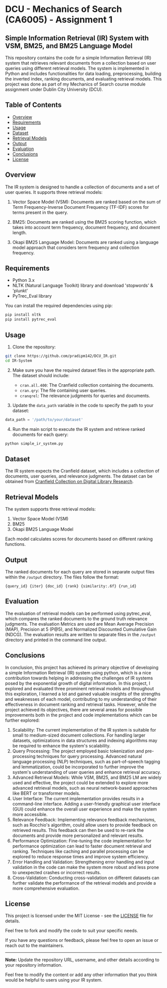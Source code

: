 # DCU - Mechanics of Search (CA6005) - Assignment 1
## Simple Information Retrieval (IR) System with VSM, BM25, and BM25 Language Model 


This repository contains the code for a simple Information Retrieval (IR) system that retrieves relevant documents from a collection based on user queries using different retrieval models. The system is implemented in Python and includes functionalities for data loading, preprocessing, building the inverted index, ranking documents, and evaluating retrieval models. This project was done as part of my Mechanics of Search course module assignment under Dublin City University (DCU).

## Table of Contents

- [Overview](#overview)
- [Requirements](#requirements)
- [Usage](#usage)
- [Dataset](#dataset)
- [Retrieval Models](#retrieval-models)
- [Output](#output)
- [Evaluation](#evaluation)
- [Conclusions](#Conclusions)
- [License](#license)

## Overview

The IR system is designed to handle a collection of documents and a set of user queries. It supports three retrieval models:

1. Vector Space Model (VSM): Documents are ranked based on the sum of Term Frequency-Inverse Document Frequency (TF-IDF) scores for terms present in the query.

2. BM25: Documents are ranked using the BM25 scoring function, which takes into account term frequency, document frequency, and document length.

3. Okapi BM25 Language Model: Documents are ranked using a language model approach that considers term frequency and collection frequency.

## Requirements

- Python 3.x
- NLTK (Natural Language Toolkit) library and download 'stopwords' & 'plunkt'
- PyTrec_Eval library


You can install the required dependencies using pip:

```bash
pip install nltk
pip install pytrec_eval
```

## Usage

1. Clone the repository:

```bash
git clone https://github.com/pradipm142/DCU_IR.git
cd IR-System
```

2. Make sure you have the required dataset files in the appropriate path. The dataset should include:
   - `cran.all.400`: The Cranfield collection containing the documents.
   - `cran.qry`: The file containing user queries.
   - `cranqrel`: The relevance judgments for queries and documents.

3. Update the `data_path` variable in the code to specify the path to your dataset:

```python
data_path = '/path/to/your/dataset'
```

4. Run the main script to execute the IR system and retrieve ranked documents for each query:

```bash
python simple_ir_system.py
```

## Dataset

The IR system expects the Cranfield dataset, which includes a collection of documents, user queries, and relevance judgments. The dataset can be obtained from [Cranfield Collection on Digital Library Research](http://ir.dcs.gla.ac.uk/resources/test_collections/cran/).

## Retrieval Models

The system supports three retrieval models:
1. Vector Space Model (VSM)
2. BM25
3. Okapi BM25 Language Model

Each model calculates scores for documents based on different ranking functions.

## Output

The ranked documents for each query are stored in separate output files within the `/output` directory. The files follow the format:
```
{query_id} {iter} {doc_id} {rank} {similarity:.6f} {run_id}
```

## Evaluation

The evaluation of retrieval models can be performed using pytrec_eval, which compares the ranked documents to the ground truth relevance judgments. The evaluation Metrics are used are Mean Average Precision (MAP), Precision at 5 (P@5), and Normalized Discounted Cumulative Gain (NDCG). The evaluation results are written to separate files in the `/output` directory and printed in the command line output.

## Conclusions

In conclusion, this project has achieved its primary objective of developing a simple Information Retrieval (IR) system using python, which is a nice contribution towards helping in addressing the challenges of IR systems posed by the exponential growth of digital information. In this project, I explored and evaluated three prominent retrieval models and throughout this exploration, I learned a lot and gained valuable insights of the strengths and weaknesses of each model, contributing to my understanding of their effectiveness in document ranking and retrieval tasks.
However, while the project achieved its objectives, there are several areas for possible improvements both in the project and code implementations which can be further explored:

1. Scalability: The current implementation of the IR system is suitable for small to medium-sized document collections. For handling larger datasets, optimizations in data structures and indexing algorithms may be required to enhance the system's scalability.
2. Query Processing: The project employed basic tokenization and pre-processing techniques for query processing. Advanced natural language processing (NLP) techniques, such as part-of-speech tagging and lemmatization, could be incorporated to further improve the system's understanding of user queries and enhance retrieval accuracy.
3. Advanced Retrieval Models: While VSM, BM25, and BM25 LM are widely used and effective, the project could be extended to explore more advanced retrieval models, such as neural network-based approaches like BERT or transformer models.
4. User Interface: The current implementation provides results in a command-line interface. Adding a user-friendly graphical user interface (GUI) could enhance the overall user experience and make the system more accessible.
5. Relevance Feedback: Implementing relevance feedback mechanisms, such as Rocchio's algorithm, could allow users to provide feedback on retrieved results. This feedback can then be used to re-rank the documents and provide more personalized and relevant results.
6. Performance Optimization: Fine-tuning the code implementation for performance optimization can lead to faster document retrieval and ranking. Techniques like caching and parallel processing can be explored to reduce response times and improve system efficiency.
7. Error Handling and Validation: Strengthening error handling and input validation in the code can make the system more robust and less prone to unexpected crashes or incorrect results.
8. Cross-Validation: Conducting cross-validation on different datasets can further validate the performance of the retrieval models and provide a more comprehensive evaluation.


## License

This project is licensed under the MIT License - see the [LICENSE](LICENSE) file for details.

Feel free to fork and modify the code to suit your specific needs.

If you have any questions or feedback, please feel free to open an issue or reach out to the maintainers.

---

**Note:** Update the repository URL, username, and other details according to your repository information.

Feel free to modify the content or add any other information that you think would be helpful to users using your IR system.
